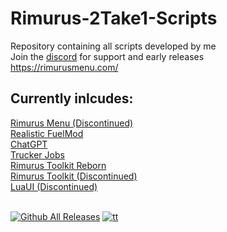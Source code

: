 # Rimurus-2Take1-Scripts
Repository containing all scripts developed by me <br>
Join the [discord](https://discord.gg/jD2TanwYTC) for support and early releases <br>
https://rimurusmenu.com/

## Currently inlcudes:
[Rimurus Menu (Discontinued)](https://github.com/Rimmuru/Rimurus-2T1-Scripts/tree/main/Rimurus%20Scripts/Rimurus%20Menu)<br/>
[Realistic FuelMod](https://github.com/GoldenLys/FuelMod/releases)<br>
[ChatGPT](https://github.com/Rimmuru/Rimurus-2T1-Scripts/releases/tag/gpt1.0.2)<br/>
[Trucker Jobs](https://tenor.com/bKl31.gif)<br/>
[Rimurus Toolkit Reborn](https://github.com/Rimmuru/Rimurus-2T1-Scripts/blob/main/Rimurus%20Scripts/ToolkitReborn/RimurusToolkit%20Reborn%20Features.md)<br/>
[Rimurus Toolkit (Discontinued)](https://github.com/Rimmuru/Rimurus-2T1-Scripts/tree/main/Rimurus%20Scripts/Rimurus%20Toolkit)<br/>
[LuaUI (Discontinued)](https://github.com/Rimmuru/Rimurus-2T1-Scripts/tree/main/Rimurus%20Scripts/LuaUI)<br/><br>

[![Github All Releases](https://img.shields.io/github/downloads/Rimmuru/Rimurus-2T1-Scripts/total.svg)]()  [![tt](https://img.shields.io/github/stars/Rimmuru/Rimurus-2T1-Scripts?style=flat-square)]()

